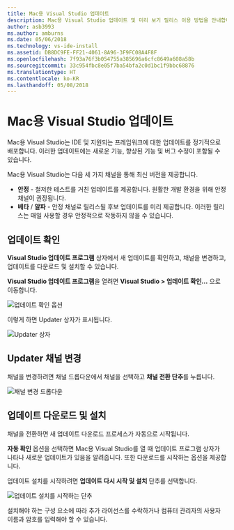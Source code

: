 ```yaml
---
title: Mac용 Visual Studio 업데이트
description: Mac용 Visual Studio 업데이트 및 미리 보기 릴리스 이용 방법을 안내합니다.
author: asb3993
ms.author: amburns
ms.date: 05/06/2018
ms.technology: vs-ide-install
ms.assetid: DB8DC9FE-FF21-4061-8A96-3F9FC08A4F8F
ms.openlocfilehash: 7f93a76f3b054755a385696a6cfc8649a608a58b
ms.sourcegitcommit: 33c954fbc8e05f7ba54bfa2c0d1bc1f9bbc68876
ms.translationtype: HT
ms.contentlocale: ko-KR
ms.lasthandoff: 05/08/2018
---
```

# <a name="updating-visual-studio-for-mac"></a>Mac용 Visual Studio 업데이트

Mac용 Visual Studio는 IDE 및 지원되는 프레임워크에 대한 업데이트를 정기적으로 배포합니다. 이러한 업데이트에는 새로운 기능, 향상된 기능 및 버그 수정이 포함될 수 있습니다.

Mac용 Visual Studio는 다음 세 가지 채널을 통해 최신 버전을 제공합니다.

* **안정** - 철저한 테스트를 거친 업데이트를 제공합니다. 원활한 개발 환경을 위해 안정 채널이 권장됩니다.
* **베타** / **알파** - 안정 채널로 릴리스될 후보 업데이트를 미리 제공합니다. 이러한 릴리스는 매일 사용할 경우 안정적으로 작동하지 않을 수 있습니다.

## <a name="checking-for-updates"></a>업데이트 확인

**Visual Studio 업데이트 프로그램** 상자에서 새 업데이트를 확인하고, 채널을 변경하고, 업데이트를 다운로드 및 설치할 수 있습니다.

**Visual Studio 업데이트 프로그램**을 열려면 **Visual Studio > 업데이트 확인...** 으로 이동합니다.

![업데이트 확인 옵션](media/update-image1.png)

이렇게 하면 Updater 상자가 표시됩니다.

![Updater 상자](media/update-image2.png)

## <a name="changing-the-updater-channel"></a>Updater 채널 변경

채널을 변경하려면 채널 드롭다운에서 채널을 선택하고 **채널 전환 단추**를 누릅니다.

![채널 변경 드롭다운](media/update-image3.png)

## <a name="downloading-and-installing-updates"></a>업데이트 다운로드 및 설치

채널을 전환하면 새 업데이트 다운로드 프로세스가 자동으로 시작됩니다.

**자동 확인** 옵션을 선택하면 Mac용 Visual Studio를 열 때 업데이트 프로그램 상자가 나타나 새로운 업데이트가 있음을 알려줍니다. 또한 다운로드를 시작하는 옵션을 제공합니다.

업데이트 설치를 시작하려면 **업데이트 다시 시작 및 설치** 단추를 선택합니다.

![업데이트 설치를 시작하는 단추](media/update-image4.png)

설치해야 하는 구성 요소에 따라 추가 라이선스를 수락하거나 컴퓨터 관리자의 사용자 이름과 암호를 입력해야 할 수 있습니다.
